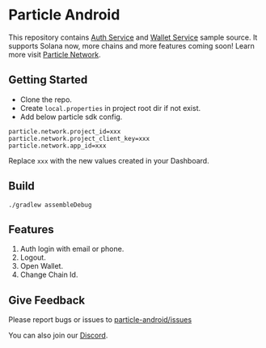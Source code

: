 # Particle Android

This repository contains [Auth Service](https://docs.particle.network/auth-service/introduction) and [Wallet Service](https://docs.particle.network/wallet-service/introduction) sample source. It supports Solana now, more chains and more features coming soon! Learn more visit [Particle Network](https://docs.particle.network/).

## Getting Started

* Clone the repo.
* Create `local.properties` in project root dir if not exist.
* Add below particle sdk config.   

```
particle.network.project_id=xxx  
particle.network.project_client_key=xxx      
particle.network.app_id=xxx
```
Replace `xxx` with the new values created in your Dashboard.

## Build
```
./gradlew assembleDebug
```

## Features

1. Auth login with email or phone.
2. Logout.
3. Open Wallet.
4. Change Chain Id.

## Give Feedback
Please report bugs or issues to [particle-android/issues](https://github.com/Particle-Network/particle-android/issues)

You can also join our [Discord](https://discord.com/invite/qwysge6cgF).
